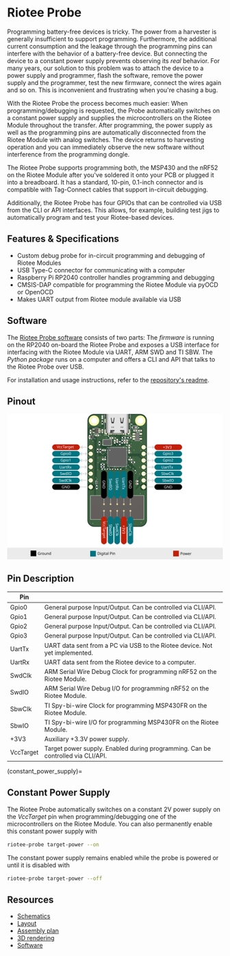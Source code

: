 # Riotee Probe

Programming battery-free devices is tricky. The power from a harvester is generally insufficient to support programming. Furthermore, the additional current consumption and the leakage through the programming pins can interfere with the behavior of a battery-free device. But connecting the device to a constant power supply prevents observing its *real* behavior. For many years, our solution to this problem was to attach the device to a power supply and programmer, flash the software, remove the power supply and the programmer, test the new firmware, connect the wires again and so on. This is inconvenient and frustrating when you're chasing a bug.

With the Riotee Probe the process becomes much easier: When programming/debugging is requested, the Probe automatically switches on a constant power supply and supplies the microcontrollers on the Riotee Module throughout the transfer. After programming, the power supply as well as the programming pins are automatically disconnected from the Riotee Module with analog switches. The device returns to harvesting operation and you can immediately observe the new software without interference from the programming dongle.

The Riotee Probe supports programming both, the MSP430 and the nRF52 on the Riotee Module after you've soldered it onto your PCB or plugged it into a breadboard. It has a standard, 10-pin, 0.1-inch connector and is compatible with Tag-Connect cables that support in-circuit debugging.

Additionally, the Riotee Probe has four GPIOs that can be controlled via USB from the CLI or API interfaces. This allows, for example, building test jigs to automatically program and test your Riotee-based devices.

## Features & Specifications

- Custom debug probe for in-circuit programming and debugging of Riotee Modules
- USB Type-C connector for communicating with a computer
- Raspberry Pi RP2040 controller handles programming and debugging
- CMSIS-DAP compatible for programming the Riotee Module via pyOCD or OpenOCD
- Makes UART output from Riotee module available via USB

## Software

The [Riotee Probe software](https://github.com/NessieCircuits/Riotee_ProbeSoftware) consists of two parts:
The *firmware* is running on the RP2040 on-board the Riotee Probe and exposes a USB interface for interfacing with the Riotee Module via UART, ARM SWD and TI SBW.
The *Python package* runs on a computer and offers a CLI and API that talks to the Riotee Probe over USB.

For installation and usage instructions, refer to the [repository's readme](https://github.com/NessieCircuits/Riotee_ProbeSoftware).

## Pinout

![Probe Pinout](./img/riotee-probe-pinout.svg)

## Pin Description

| Pin       |                                                                                 |
|-----------|---------------------------------------------------------------------------------|
| Gpio0     | General purpose Input/Output. Can be controlled via CLI/API.                    |
| Gpio1     | General purpose Input/Output. Can be controlled via CLI/API.                    |
| Gpio2     | General purpose Input/Output. Can be controlled via CLI/API.                    |
| Gpio3     | General purpose Input/Output. Can be controlled via CLI/API.                    |
| UartTx    | UART data sent from a PC via USB to the Riotee device. Not yet implemented.     |
| UartRx    | UART data sent from the Riotee device to a computer.                            |
| SwdClk    | ARM Serial Wire Debug Clock for programming nRF52 on the Riotee Module.         |
| SwdIO     | ARM Serial Wire Debug I/O for programming nRF52 on the Riotee Module.           |
| SbwClk    | TI Spy-bi-wire Clock for programming MSP430FR on the Riotee Module.             |
| SbwIO     | TI Spy-bi-wire I/O for programming MSP430FR on the Riotee Module.               |
| +3V3      | Auxiliary +3.3V power supply.                                                   |
| VccTarget | Target power supply. Enabled during programming. Can be controlled via CLI/API. |

(constant_power_supply)=
## Constant Power Supply

The Riotee Probe automatically switches on a constant 2V power supply on the *VccTarget* pin when programming/debugging one of the microcontrollers on the Riotee Module.
You can also permanently enable this constant power supply with

```bash
riotee-probe target-power --on
```

The constant power supply remains enabled while the probe is powered or until it is disabled with

```bash
riotee-probe target-power --off
```

## Resources
 - [Schematics](https://www.riotee.nessie-circuits.de/artifacts/probe_hardware/latest/schematics.pdf)
 - [Layout](https://www.riotee.nessie-circuits.de/artifacts/probe_hardware/latest/pcb.pdf)
 - [Assembly plan](https://www.riotee.nessie-circuits.de/artifacts/probe_hardware/latest/assembly.pdf)
 - [3D rendering](https://www.riotee.nessie-circuits.de/artifacts/probe_hardware/latest/3drendering.png)
 - [Software](https://github.com/NessieCircuits/Riotee_ProbeSoftware)

